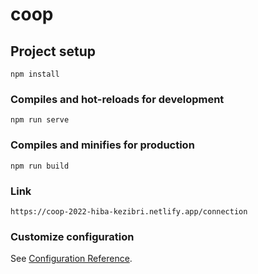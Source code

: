 # coop

## Project setup
```
npm install
```

### Compiles and hot-reloads for development
```
npm run serve
```

### Compiles and minifies for production
```
npm run build
```
### Link
```
https://coop-2022-hiba-kezibri.netlify.app/connection
```

### Customize configuration
See [Configuration Reference](https://cli.vuejs.org/config/).
